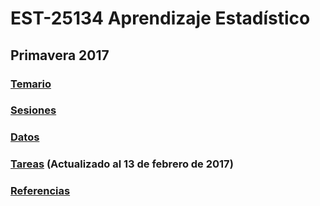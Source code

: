 # EST-25134 Aprendizaje Estadístico

## Primavera 2017

### <a href="https://github.com/jcmartinezovando/est25134_2017a/blob/master/EST25134_AprendizajeEstadistico_Descripcion.pdf">Temario</a>

### <a href='https://github.com/jcmartinezovando/est25134_2017a/tree/master/sesiones'>Sesiones</a>

### <a href='https://github.com/jcmartinezovando/est25134_2017a/tree/master/datos'>Datos</a>

### <a href='https://github.com/jcmartinezovando/est25134_2017a/blob/master/EST25134_AprendizajeEstadistico_Tareas.pdf'>Tareas</a> (Actualizado al 13 de febrero de 2017)

### <a href='https://github.com/jcmartinezovando/est25134_2017a/tree/master/referencias'>Referencias</a>

